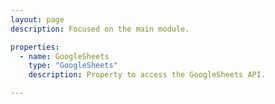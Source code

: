 ```yaml
---
layout: page
description: Focused on the main module.

properties:
  - name: GoogleSheets
    type: "GoogleSheets"
    description: Property to access the GoogleSheets API.

---
```

